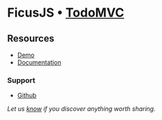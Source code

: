 # FicusJS • [TodoMVC](http://todomvc.com)

## Resources

- [Demo](https://docs.ficusjs.org)
- [Documentation](https://github.com/ducksoupdev/ficusjs/tree/master/examples/todomvc)


### Support

- [Github](https://github.com/ducksoupdev/ficusjs)

*Let us [know](https://github.com/tastejs/todomvc/issues) if you discover anything worth sharing.*
